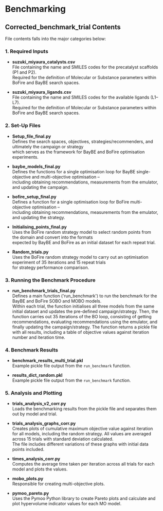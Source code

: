 # Benchmarking

## Corrected_benchmark_trial Contents


File contents falls into the major categories below:

### 1. Required Inputs

- **suzuki_miyaura_catalysts.csv**  
  File containing the name and SMILES codes for the precatalyst scaffolds (P1 and P2).  
  Required for the definition of Molecular or Substance parameters within BoFire and BayBE search spaces.

- **suzuki_miyaura_ligands.csv**  
  File containing the name and SMILES codes for the available ligands (L1–L7).  
  Required for the definition of Molecular or Substance parameters within BoFire and BayBE search spaces.

### 2. Set-Up Files

- **Setup_file_final.py**  
  Defines the search spaces, objectives, strategies/recommenders, and ultimately the campaign or strategy  
  which serves as the framework for BayBE and BoFire optimisation experiments.

- **baybe_models_final.py**  
  Defines the functions for a single optimisation loop for BayBE single-objective and multi-objective optimisation –  
  including obtaining recommendations, measurements from the emulator, and updating the campaign.

- **bofire_setup_final.py**  
  Defines a function for a single optimisation loop for BoFire multi-objective optimisation –  
  including obtaining recommendations, measurements from the emulator, and updating the strategy.

- **Initialising_points_final.py**  
  Uses the BoFire random strategy model to select random points from the domain and convert into the formats  
  expected by BayBE and BoFire as an initial dataset for each repeat trial.

- **Random_trials.py**  
  Uses the BoFire random strategy model to carry out an optimisation experiment of 35 iterations and 15 repeat trials  
  for strategy performance comparison.

### 3. Running the Benchmark Procedure

- **run_benchmark_trials_final.py**  
  Defines a main function ('run_benchmark') to run the benchmark for the BayBE and BoFire SOBO and MOBO models.  
  Within each trial, the function initialises all three models from the same initial dataset and updates the pre-defined campaign/strategy.
  Then, the function carries out 35 iterations of the BO loop, consisting of getting recommendations, evaluating recommendations using the emulator, and finally updating the campaign/strategy.
  The function returns a pickle file with all results, including a table of objective values against iteration number and iteration time.

### 4. Benchmark Results

- **benchmark_results_multi_trial.pkl**  
  Example pickle file output from the `run_benchmark` function.

- **results_dict_random.pkl**  
  Example pickle file output from the `run_benchmark` function.

### 5. Analysis and Plotting

- **trials_analysis_v2_corr.py**  
  Loads the benchmarking results from the pickle file and separates them out by model and trial.

- **trials_analysis_graphs_corr.py**  
  Creates plots of cumulative maximum objective value against iteration for all models, including the random strategy. All values are averaged across 15 trials with standard deviation calculated.  
  The file includes different variations of these graphs with initial data points included.

- **times_analysis_corr.py**  
  Computes the average time taken per iteration across all trials for each model and plots the values.

- **mobo_plots.py**  
  Responsible for creating multi-objective plots.

- **pymoo_pareto.py**  
  Uses the Pymoo Python library to create Pareto plots and calculate and plot hypervolume indicator values for each MO model.

     
   
